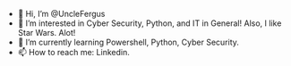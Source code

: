 - 👋 Hi, I’m @UncleFergus
- 👀 I’m interested in Cyber Security, Python, and IT in General! Also, I like Star Wars. Alot!
- 🌱 I’m currently learning Powershell, Python, Cyber Security. 
- 📫 How to reach me: Linkedin. 

<!---
UncleFergus/UncleFergus is a ✨ special ✨ repository because its `README.md` (this file) appears on your GitHub profile.
You can click the Preview link to take a look at your changes.
--->
